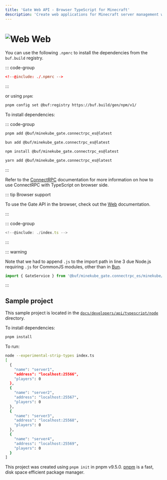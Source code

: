 ```yaml
---
title: 'Gate Web API - Browser TypeScript for Minecraft'
description: 'Create web applications for Minecraft server management with Gate's browser TypeScript API. Frontend development for Minecraft proxy control.'
---
```


# <img src="https://cdn.jsdelivr.net/gh/devicons/devicon/icons/chrome/chrome-original.svg" class="tech-icon" alt="Web" /> Web

You can use the following `.npmrc` to install the dependencies from the `buf.build` registry.

::: code-group

```toml [.npmrc]
<!--@include: ./.npmrc -->
```

:::

or using `pnpm`:

```bash
pnpm config set @buf:registry https://buf.build/gen/npm/v1/
```

To install dependencies:

::: code-group

```bash [pnpm]
pnpm add @buf/minekube_gate.connectrpc_es@latest
```

```bash [bun]
bun add @buf/minekube_gate.connectrpc_es@latest
```

```bash [npm]
npm install @buf/minekube_gate.connectrpc_es@latest
```

```bash [yarn]
yarn add @buf/minekube_gate.connectrpc_es@latest
```

:::

Refer to the [ConnectRPC](https://connectrpc.com/docs/web/using-clients) documentation for more information on how to use ConnectRPC with TypeScript on browser side.

::: tip Browser support

To use the Gate API in the browser, check out the [Web](/developers/api/typescript/web/) documentation.

:::

::: code-group

```ts [index.js]
<!--@include: ./index.ts -->
```

:::

::: warning

Note that we had to append `.js` to the import path in line 3 due Node.js requiring `.js` for CommonJS modules, other than in [Bun](/developers/api/typescript/bun/).

```ts
import { GateService } from '@buf/minekube_gate.connectrpc_es/minekube/gate/v1/gate_service_connect.js';
```

:::

## Sample project

This sample project is located in the [`docs/developers/api/typescript/node`](https://github.com/minekube/gate/tree/master/.web/docs/developers/api/typescript/node) directory.

To install dependencies:

```bash
pnpm install
```

To run:

```bash
node --experimental-strip-types index.ts
[
  {
    "name": "server1",
    "address": "localhost:25566",
    "players": 0
  },
  {
    "name": "server2",
    "address": "localhost:25567",
    "players": 0
  },
  {
    "name": "server3",
    "address": "localhost:25568",
    "players": 0
  },
  {
    "name": "server4",
    "address": "localhost:25569",
    "players": 0
  }
]
```

This project was created using `pnpm init` in pnpm v9.5.0. [pnpm](https://pnpm.io) is a fast, disk space efficient package manager.
